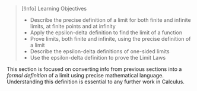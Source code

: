 >[!Info] Learning Objectives
>
>- Describe the precise definition of a limit for both finite and infinite limits, at finite points and at infinity
>- Apply the epsilon-delta definition to find the limit of a function
>- Prove limits, both finite and infinite, using the precise definition of a limit
>- Describe the epsilon-delta definitions of one-sided limits
>- Use the epsilon-delta definition to prove the Limit Laws

This section is focused on converting info from previous sections into a _formal definition_ of a limit using precise mathematical language. Understanding this definition is essential to any further work in Calculus.


